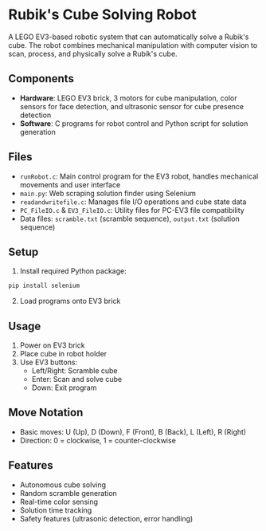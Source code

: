 # Rubik's Cube Solving Robot

A LEGO EV3-based robotic system that can automatically solve a Rubik's cube. The robot combines mechanical manipulation with computer vision to scan, process, and physically solve a Rubik's cube.

## Components

- **Hardware**: LEGO EV3 brick, 3 motors for cube manipulation, color sensors for face detection, and ultrasonic sensor for cube presence detection
- **Software**: C programs for robot control and Python script for solution generation

## Files

- `runRobot.c`: Main control program for the EV3 robot, handles mechanical movements and user interface
- `main.py`: Web scraping solution finder using Selenium
- `readandwritefile.c`: Manages file I/O operations and cube state data
- `PC_FileIO.c` & `EV3_FileIO.c`: Utility files for PC-EV3 file compatibility
- Data files: `scramble.txt` (scramble sequence), `output.txt` (solution sequence)

## Setup

1. Install required Python package:
```bash
pip install selenium
```

2. Load programs onto EV3 brick

## Usage

1. Power on EV3 brick
2. Place cube in robot holder
3. Use EV3 buttons:
   - Left/Right: Scramble cube
   - Enter: Scan and solve cube
   - Down: Exit program

## Move Notation

- Basic moves: U (Up), D (Down), F (Front), B (Back), L (Left), R (Right)
- Direction: 0 = clockwise, 1 = counter-clockwise

## Features

- Autonomous cube solving
- Random scramble generation
- Real-time color sensing
- Solution time tracking
- Safety features (ultrasonic detection, error handling)
